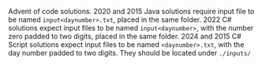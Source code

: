 Advent of code solutions. 
2020 and 2015 Java solutions require input file to be named `input<daynumber>.txt`, placed in the same folder.
2022 C# solutions expect input files to be named `input<daynumber>`, with the number zero padded to two digits, placed in the same folder.
2024 and 2015 C# Script solutions expect input files to be named `<daynumber>.txt`, with the day number padded to two digits. They should be located under `./inputs/`
